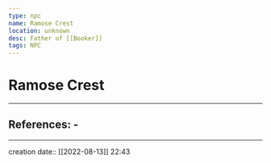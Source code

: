 ```yaml
---
type: npc
name: Ramose Crest
location: unknown
desc: Father of [[Booker]]
tags: NPC
---
```


# Ramose Crest
___ 
## References: - 
--- 
creation date:: [[2022-08-13]] 22:43